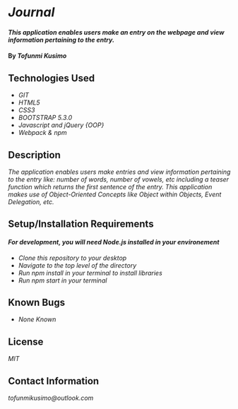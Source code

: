 # _Journal_

#### _This application enables users make an entry on the webpage and view information pertaining to the entry._

#### By _**Tofunmi Kusimo**_

## Technologies Used

* _GIT_
* _HTML5_
* _CSS3_
* _BOOTSTRAP 5.3.0_
* _Javascript and jQuery {OOP}_
* _Webpack & npm_


## Description

_The application enables users make entries and view information pertaining to the entry like: number of words, number of vowels, etc including a teaser function which returns the first sentence of the entry. This application makes use of Object-Oriented Concepts like Object within Objects, Event Delegation, etc._

## Setup/Installation Requirements
#### _For development, you will  need Node.js installed in your environement_

<!--  _Just go on [official Node.js website](https://nodejs.org/) and download the installer.
Also, be sure to have `git` available in your PATH, `npm` might need it (You can find git [here](https://git-scm.com/))._ -->
* _Clone this repository to your desktop_
* _Navigate to the top level of the directory_
* _Run npm install in your terminal to install libraries_
* _Run npm start in your terminal_


## Known Bugs

* _None Known_


## License

_MIT_

## Contact Information

_tofunmikusimo@outlook.com_